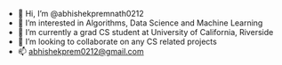 - 👋 Hi, I’m @abhishekpremnath0212
- 👀 I’m interested in Algorithms, Data Science and Machine Learning
- 🌱 I’m currently a grad CS student at University of California, Riverside
- 💞️ I’m looking to collaborate on any CS related projects
- 📫 abhishekprem0212@gmail.com

<!---
abhishekpremnath0212/abhishekpremnath0212 is a ✨ special ✨ repository because its `README.md` (this file) appears on your GitHub profile.
You can click the Preview link to take a look at your changes.
--->
